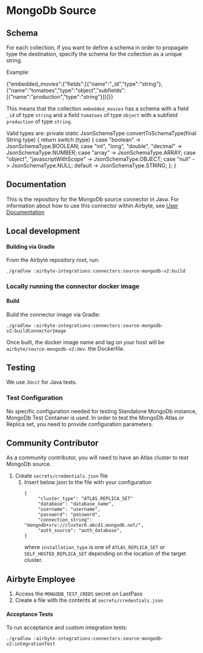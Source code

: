# MongoDb Source

## Schema

For each collection, if you want to define a schema in order to propagate type the destination, specify the schema for the collection as a unique string. 

Example:

{"embedded_movies":{"fields":[{"name":"_id","type":"string"},{"name":"tomatoes","type":"object","subfields":[{"name":"production","type":"string"}]}]}}

This means that the collection `embedded_movies` has a schema with a field `_id` of type `string` and a field `tomatoes` of type `object` with a subfield `production` of type `string`.

Valid types are:
private static JsonSchemaType convertToSchemaType(final String type) {
    return switch (type) {
      case "boolean" -> JsonSchemaType.BOOLEAN;
      case "int", "long", "double", "decimal" -> JsonSchemaType.NUMBER;
      case "array" -> JsonSchemaType.ARRAY;
      case "object", "javascriptWithScope" -> JsonSchemaType.OBJECT;
      case "null" -> JsonSchemaType.NULL;
      default -> JsonSchemaType.STRING;
    };
  }

## Documentation
This is the repository for the MongoDb source connector in Java.
For information about how to use this connector within Airbyte, see [User Documentation](https://docs.airbyte.io/integrations/sources/mongodb-v2)

## Local development

#### Building via Gradle
From the Airbyte repository root, run:
```
./gradlew :airbyte-integrations:connectors:source-mongodb-v2:build
```

### Locally running the connector docker image

#### Build
Build the connector image via Gradle:

```
./gradlew :airbyte-integrations:connectors:source-mongodb-v2:buildConnectorImage
```
Once built, the docker image name and tag on your host will be `airbyte/source-mongodb-v2:dev`.
the Dockerfile.

## Testing
We use `JUnit` for Java tests.

### Test Configuration

No specific configuration needed for testing Standalone MongoDb instance, MongoDb Test Container is used.
In order to test the MongoDb Atlas or Replica set, you need to provide configuration parameters.

## Community Contributor

As a community contributor, you will need to have an Atlas cluster to test MongoDb source.

1. Create `secrets/credentials.json` file
   1. Insert below json to the file with your configuration
       ```
       {
            "cluster_type": "ATLAS_REPLICA_SET"
            "database": "database_name",
            "username": "username",
            "password": "password",
            "connection_string": "mongodb+srv://cluster0.abcd1.mongodb.net/",
            "auth_source": "auth_database",
       }
      ```
      where `installation_type` is one of `ATLAS_REPLICA_SET` or `SELF_HOSTED_REPLICA_SET` depending on the location of the target cluster.

## Airbyte Employee

1. Access the `MONGODB_TEST_CREDS` secret on LastPass
1. Create a file with the contents at `secrets/credentials.json`


#### Acceptance Tests
To run acceptance and custom integration tests:
```
./gradlew :airbyte-integrations:connectors:source-mongodb-v2:integrationTest
```
